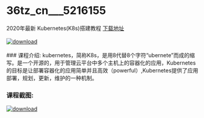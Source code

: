 # 36tz_cn___5216155
2020年最新 Kubernetes(K8s)搭建教程
[下载地址](http://www.36tz.cn/article/5216155 "下载地址")
<br/></br>[![download](http://36tz.cn/muke_img/2020_11_2-46-300x201.png "下载地址")](http://www.36tz.cn/article/5216155 "下载地址")
<br/></br>### 课程介绍:
kubernetes，简称K8s，是用8代替8个字符“ubernete”而成的缩写。是一个开源的，用于管理云平台中多个主机上的容器化的应用，Kubernetes的目标是让部署容器化的应用简单并且高效（powerful）,Kubernetes提供了应用部署，规划，更新，维护的一种机制。

### 课程截图:
[![download](http://36tz.cn/muke_img/2020_11_1-45.png "下载地址")](http://www.36tz.cn/article/5216155 "下载地址")
